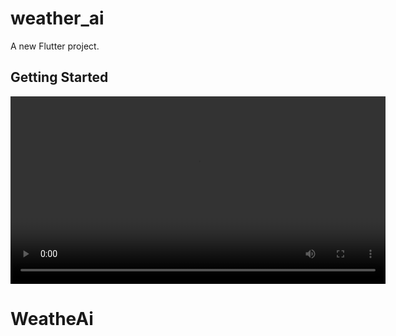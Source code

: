 # weather_ai

A new Flutter project.

## Getting Started

[<video src="video.mp4" controls width="600"></video>](https://drive.google.com/file/d/1EI6FWhnznAAgdkt5G_R4aPzpNqqD0lqI/view?usp=drive_link)



# WeatheAi
